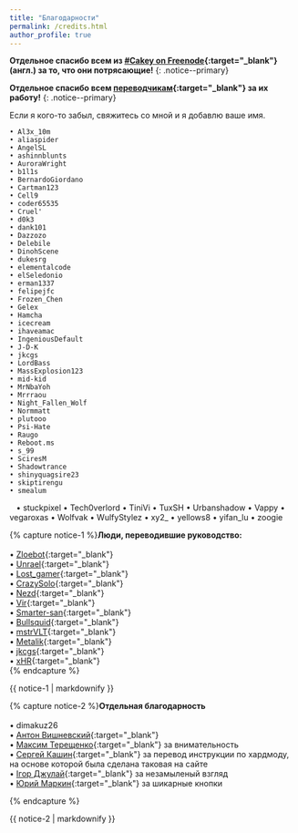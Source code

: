 ```yaml
---
title: "Благодарности"
permalink: /credits.html
author_profile: true
---
```


**Отдельное спасибо всем из [#Cakey on Freenode](http://webchat.freenode.net/?channels=%23Cakey){:target="_blank"} (англ.) за то, что они потрясающие!**
{: .notice--primary}

**Отдельное спасибо всем [переводчикам](https://translate.3ds.guide/){:target="_blank"} за их работу!**
{: .notice--primary}

Если я кого-то забыл, свяжитесь со мной и я добавлю ваше имя.

    • Al3x_10m
    • aliaspider
    • AngelSL
    • ashinnblunts
    • AuroraWright
    • b1l1s
    • BernardoGiordano
    • Cartman123
    • Cell9
    • coder65535
    • Cruel'
    • d0k3
    • dank101
    • Dazzozo
    • Delebile
    • DinohScene
    • dukesrg
    • elementalcode
    • elSeledonio
    • erman1337
    • felipejfc
    • Frozen_Chen
    • Gelex
    • Hamcha
    • icecream
    • ihaveamac
    • IngeniousDefault
    • J-D-K
    • jkcgs
    • LordBass
    • MassExplosion123
    • mid-kid
    • MrNbaYoh
    • Mrrraou
    • Night_Fallen_Wolf
    • Normmatt
    • plutooo
    • Psi-Hate
    • Raugo
    • Reboot.ms
    • s_99
    • SciresM
    • Shadowtrance
    • shinyquagsire23
    • skiptirengu
    • smealum
    • stuckpixel
    • Tech0verlord
    • TiniVi
    • TuxSH
    • Urbanshadow
    • Vappy
    • vegaroxas
    • Wolfvak
    • WulfyStylez
    • xy2_
    • yellows8
    • yifan_lu
    • zoogie

{% capture notice-1 %}**Люди, переводившие руководство:**        
<br>
	• [Zloebot](https://crowdin.com/profile/Aibot){:target="_blank"}   
	• [Unrael](https://crowdin.com/profile/Unrael){:target="_blank"}   
	• [Lost_gamer](https://crowdin.com/profile/Lost_gamer){:target="_blank"}   
	• [CrazySolo](https://crowdin.com/profile/CrazySolo){:target="_blank"}   
	• [Nezd](https://crowdin.com/profile/yanpalis){:target="_blank"}   
	• [Vir](https://crowdin.com/profile/admiin159){:target="_blank"}   
	• [Smarter-san](https://crowdin.com/profile/Smarter-san){:target="_blank"}   
	• [Bullsquid](https://crowdin.com/profile/Bullsquid){:target="_blank"}   
	• [mstrVLT](https://crowdin.com/profile/mstrVLT){:target="_blank"}   
	• [Metalik](https://crowdin.com/profile/Metalik){:target="_blank"}   
	• [jkcgs](https://crowdin.com/profile/jkcgs){:target="_blank"}   
	• [xHR](https://crowdin.com/profile/rashevskyv){:target="_blank"}   
{% endcapture %}

<div class="notice--success">{{ notice-1 | markdownify }}</div>

{% capture notice-2 %}**Отдельная благодарность**        
<br>
	• dimakuz26      
	• [Антон Вишневский](https://vk.com/cr0ssfire){:target="_blank"}<br>
	• [Максим Терещенко](https://vk.com/jackhuman){:target="_blank"} за внимательность<br>
	• [Сергей Кашин](https://vk.com/seresworld){:target="_blank"} за перевод инструкции по хардмоду, на основе которой была сделана таковая на сайте<br>
	• [Ігор Джулай](https://vk.com/ighor){:target="_blank"} за незамыленый взгляд<br>
	• [Юрий Маркин](https://vk.com/ashirogi_muto){:target="_blank"} за шикарные кнопки<br>

{% endcapture %}

<div class="notice--success">{{ notice-2 | markdownify }}</div>
